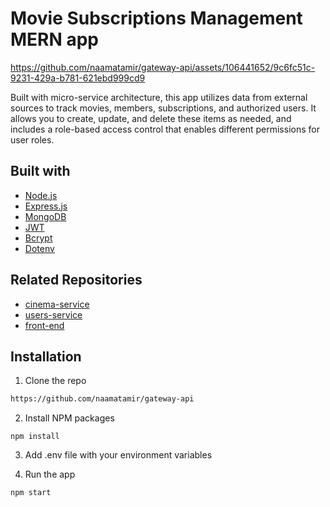 
# Movie Subscriptions Management MERN app

https://github.com/naamatamir/gateway-api/assets/106441652/9c6fc51c-9231-429a-b781-621ebd999cd9

Built with micro-service architecture, this app utilizes data from external sources to track movies, members, subscriptions, and authorized users. It allows you to create, update, and delete these items as needed, and includes a role-based access control that enables different permissions for user roles.

## Built with
- [Node.js](https://nodejs.org/en)
- [Express.js](https://expressjs.com/)
- [MongoDB](https://www.mongodb.com/)
- [JWT](https://www.npmjs.com/package/jsonwebtoken)
- [Bcrypt](https://www.npmjs.com/package/bcrypt)
- [Dotenv](https://www.npmjs.com/package/dotenv)

## Related Repositories
- [cinema-service](https://github.com/naamatamir/cinema-service)
- [users-service](https://github.com/naamatamir/users-service)
- [front-end](https://github.com/naamatamir/movie-subs-client)

## Installation

1. Clone the repo

```bash
https://github.com/naamatamir/gateway-api
```

2. Install NPM packages
```
npm install
```
3. Add .env file with your environment variables 

4. Run the app
```
npm start
```

